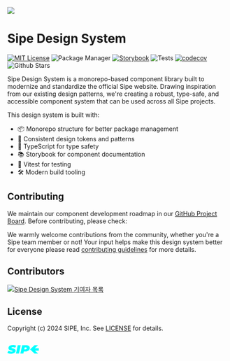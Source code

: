 ![](./public/assets/og-image.png)

# Sipe Design System 
[![MIT License](https://img.shields.io/badge/license-MIT-blue.svg)](https://github.com/sipe-team/side/blob/main/LICENSE) ![Package Manager](https://img.shields.io/badge/pnpm-9.7.1-orange?logo=pnpm) [![Storybook](https://img.shields.io/badge/Storybook-8.4.7-ff4785?logo=storybook)](https://67417e47644abe8d4e63f82f-lynsfaiqst.chromatic.com) ![Tests](https://img.shields.io/badge/Vitest-2.1.4-green?logo=vitest) [![codecov](https://codecov.io/gh/sipe-team/side/branch/changeset-release%2Fmain/graph/badge.svg?token=1TNLVUFPXC)](https://codecov.io/gh/sipe-team/side) <img alt="Github Stars" src="https://badgen.net/github/stars/sipe-team/side" /> 

Sipe Design System is a monorepo-based component library built to modernize and standardize the official Sipe website. Drawing inspiration from our existing design patterns, we're creating a robust, type-safe, and accessible component system that can be used across all Sipe projects.

This design system is built with:
- 📦 Monorepo structure for better package management
- 🎨 Consistent design tokens and patterns
- 💪 TypeScript for type safety
- 📚 Storybook for component documentation
- 🧪 Vitest for testing
- 🛠️ Modern build tooling

## Contributing

We maintain our component development roadmap in our [GitHub Project Board](https://github.com/orgs/sipe-team/projects/4). Before contributing, please check:

We warmly welcome contributions from the community, whether you're a Sipe team member or not! Your input helps make this design system better for everyone please read [contributing guidelines](https://github.com/sipe-team/side/tree/main/.github/CONTRIBUTING.md) for more details.

## Contributors

<a href="https://github.com/sipe-team/side/graphs/contributors">
  <img alt="Sipe Design System 기여자 목록" src="https://contrib.rocks/image?repo=sipe-team/side" />
</a>

## License

Copyright (c) 2024 SIPE, Inc. See [LICENSE](./LICENSE) for details.

<svg xmlns="http://www.w3.org/2000/svg" width="144" height="104" fill="none" aria-label="사이프 로고"><path fill="#0ff" d="M8.777 36c6.314 0 10.253-2.869 10.253-7.131 0-5.902-9.674-4.563-9.674-6.667 0-.656.985-1.284 2.983-1.284 1.97 0 3.94.465 5.562 1.42l2.462-4.699C18.48 16.574 15.786 16 12.773 16c-6.4 0-10.253 2.842-10.253 7.186 0 5.929 9.645 4.754 9.645 6.776 0 .683-.926 1.12-2.693 1.12-2.26 0-4.577-.547-6.836-1.776L0 34.06C1.94 35.18 5.156 36 8.777 36M19.76 35.563h6.837l4.055-19.126h-6.836zM42.95 16.437h-9.007l-4.055 19.126h6.835l.985-4.7h3.505c6.227 0 10.254-3.251 10.254-8.087 0-3.99-3.07-6.339-8.516-6.339m-1.39 9.454h-2.81l.957-4.481h2.288c1.564 0 2.549.574 2.549 1.94 0 1.612-1.1 2.54-2.983 2.54"></path><path fill="#0ff" fill-rule="evenodd" d="M70.327 16.513h-8.173L52 26.039l10.072 9.448h8.172l-6.941-6.512H72v-5.421h-9.179z" clip-rule="evenodd"></path></svg>